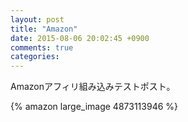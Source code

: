 ```yaml
---
layout: post
title: "Amazon"
date: 2015-08-06 20:02:45 +0900
comments: true
categories: 
---
```


Amazonアフィリ組み込みテストポスト。

{% amazon large_image 4873113946 %}

